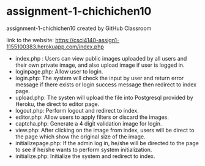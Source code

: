 # assignment-1-chichichen10
assignment-1-chichichen10 created by GitHub Classroom

link to the website: https://csci4140-assign1-1155100383.herokuapp.com/index.php

* index.php : Users can view public images uploaded by all users and their own private image, and also upload image if user is logged in.
* loginpage.php: Allow user to login.
* login.php: The system will check the input by user and return error message if there exists or login success message then redirect to index page.
* upload.php: The systen will upload the file into Postgresql provided by Heroku, the direct to editor page.
* logout.php: Perform logout and redirect to index.
* editor.php: Allow users to apply filters or discard the images.
* captcha.php: Generate a 4 digit validation image for login.
* view.php: After clicking on the image from index, users will be direct to the page which show the original size of the image.
* initializepage.php: If the admin log in, he/she will be directed to the page to see if he/she wants to perform system initialization.
* initialize.php: Initialize the system and redirect to index.
